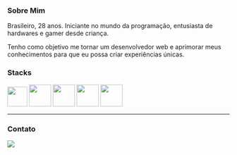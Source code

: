 ### Sobre Mim

Brasileiro, 28 anos. Iniciante no mundo da programação, entusiasta de hardwares e gamer desde criança. 

Tenho como objetivo me tornar um desenvolvedor web e aprimorar meus conhecimentos para que eu possa criar experiências únicas.


### Stacks 

<img src="https://cdn.jsdelivr.net/gh/devicons/devicon/icons/javascript/javascript-plain.svg" width="45"/> <img src="https://cdn.jsdelivr.net/gh/devicons/devicon/icons/php/php-plain.svg" width="50"/> <img src="https://cdn.jsdelivr.net/gh/devicons/devicon/icons/html5/html5-plain-wordmark.svg" width="50"/> <img src="https://cdn.jsdelivr.net/gh/devicons/devicon/icons/css3/css3-plain-wordmark.svg" width="50"/> <img src="https://cdn.jsdelivr.net/gh/devicons/devicon/icons/sass/sass-original.svg" width="50"/>  
          

***

### Contato 

<div>
<a href="https://www.linkedin.com/in/gsouza28/" target="_blank"><img src="https://img.shields.io/badge/-LinkedIn-%230077B5?style=for-the-badge&logo=linkedin&logoColor=white" target="_blank"></a>   
</div>

